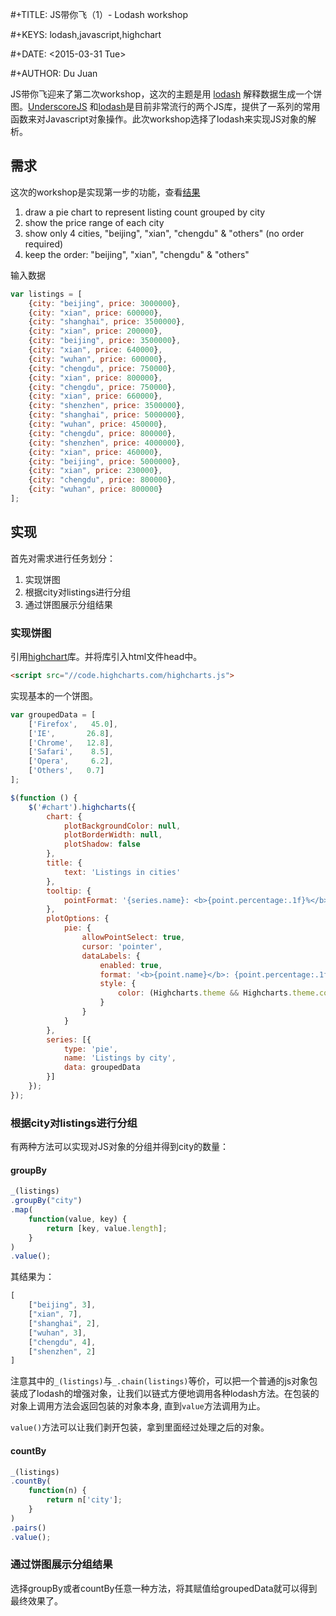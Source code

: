  #+TITLE: JS带你飞（1）- Lodash workshop
 
 #+KEYS: lodash,javascript,highchart

 #+DATE: <2015-03-31 Tue>

 #+AUTHOR: Du Juan

JS带你飞迎来了第二次workshop，这次的主题是用 [lodash](https://lodash.com/) 解释数据生成一个饼图。[UnderscoreJS](http://underscorejs.org)
和[lodash](https://lodash.com/)是目前非常流行的两个JS库，提供了一系列的常用函数来对Javascript对象操作。此次workshop选择了lodash来实现JS对象的解析。

## 需求

这次的workshop是实现第一步的功能，查看[结果](http://jsbin.com/yoqudakune/1/)

1. draw a pie chart to represent listing count grouped by city
2. show the price range of each city
3. show only 4 cities, "beijing", "xian", "chengdu" & "others" (no order required)
4. keep the order: "beijing", "xian", "chengdu" & "others"

输入数据

```js
var listings = [
    {city: "beijing", price: 3000000},
    {city: "xian", price: 600000},
    {city: "shanghai", price: 3500000},
    {city: "xian", price: 200000},
    {city: "beijing", price: 3500000},
    {city: "xian", price: 640000},
    {city: "wuhan", price: 600000},
    {city: "chengdu", price: 750000},
    {city: "xian", price: 800000},
    {city: "chengdu", price: 750000},
    {city: "xian", price: 660000},
    {city: "shenzhen", price: 3500000},
    {city: "shanghai", price: 5000000},
    {city: "wuhan", price: 450000},
    {city: "chengdu", price: 800000},
    {city: "shenzhen", price: 4000000},
    {city: "xian", price: 460000},
    {city: "beijing", price: 5000000},
    {city: "xian", price: 230000},
    {city: "chengdu", price: 800000},
    {city: "wuhan", price: 800000}
];
```

## 实现

首先对需求进行任务划分：

1. 实现饼图
2. 根据city对listings进行分组
3. 通过饼图展示分组结果

### 实现饼图

引用[highchart](http://www.highcharts.com/)库。并将库引入html文件head中。

```html
<script src="//code.highcharts.com/highcharts.js">
```

实现基本的一个饼图。

```js
var groupedData = [
    ['Firefox',   45.0],
    ['IE',       26.8],
    ['Chrome',   12.8],
    ['Safari',    8.5],
    ['Opera',     6.2],
    ['Others',   0.7]
];

$(function () {
    $('#chart').highcharts({
        chart: {
            plotBackgroundColor: null,
            plotBorderWidth: null,
            plotShadow: false
        },
        title: {
            text: 'Listings in cities'
        },
        tooltip: {
            pointFormat: '{series.name}: <b>{point.percentage:.1f}%</b>'
        },
        plotOptions: {
            pie: {
                allowPointSelect: true,
                cursor: 'pointer',
                dataLabels: {
                    enabled: true,
                    format: '<b>{point.name}</b>: {point.percentage:.1f} %',
                    style: {
                        color: (Highcharts.theme && Highcharts.theme.contrastTextColor) || 'black'
                    }
                }
            }
        },
        series: [{
            type: 'pie',
            name: 'Listings by city',
            data: groupedData
        }]
    });
});
```

### 根据city对listings进行分组

有两种方法可以实现对JS对象的分组并得到city的数量：

#### groupBy

```js
_(listings)
.groupBy("city")
.map(
    function(value, key) {
        return [key, value.length];
    }
)
.value();
```

其结果为：
```js
[
    ["beijing", 3],
    ["xian", 7],
    ["shanghai", 2],
    ["wuhan", 3],
    ["chengdu", 4],
    ["shenzhen", 2]
]
```

注意其中的`_(listings)`与`_.chain(listings)`等价，可以把一个普通的js对象包装成了lodash的增强对象，让我们以链式方便地调用各种lodash方法。在包装的对象上调用方法会返回包装的对象本身, 直到`value`方法调用为止。

`value()`方法可以让我们剥开包装，拿到里面经过处理之后的对象。

#### countBy

```js
_(listings)
.countBy(
    function(n) {
        return n['city'];
    }
)
.pairs()
.value();
```

### 通过饼图展示分组结果

选择groupBy或者countBy任意一种方法，将其赋值给groupedData就可以得到最终效果了。
